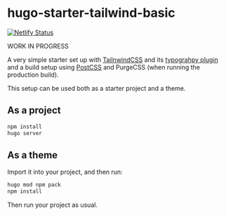 # hugo-starter-tailwind-basic

[![Netlify Status](https://api.netlify.com/api/v1/badges/5a510ba1-96b4-4834-9a07-913dce4b5061/deploy-status)](https://app.netlify.com/sites/lucid-nightingale-60a4e2/deploys)

WORK IN PROGRESS

A very simple starter set up with [TailnwindCSS](https://tailwindcss.com/) and its [typograhpy plugin](https://tailwindcss.com/docs/typography-plugin) and a build setup using [PostCSS](https://postcss.org/) and PurgeCSS (when running the production build).


This setup can be used both as a starter project and a theme.

## As a project

```bash
npm install
hugo server
```

## As a theme

Import it into your project, and then run:

```bash
hugo mod npm pack
npm install
```

Then run your project as usual.
